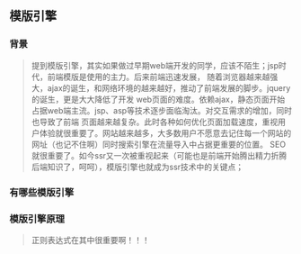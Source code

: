 ## 模版引擎### 背景> 提到模版引擎，其实如果做过早期web端开发的同学，应该不陌生；jsp时代，前端模版是使用的主力。后来前端迅速发展，随着浏览器越来越强大，ajax的诞生，和网络环境的越来越好，推动了前端发展的脚步。jquery的诞生，更是大大降低了开发web页面的难度。依赖ajax，静态页面开始占据web端主流。jsp、asp等技术逐步面临淘汰。对交互需求的增加，同时也导致了前端页面越来越复杂。此时各种如何优化页面加载速度，重视用户体验就很重要了。网站越来越多，大多数用户不愿意去记住每一个网站的网址（也记不住啊）同时搜索引擎在流量导入中占据更重要的位置。SEO就很重要了。如今ssr又一次被重视起来（可能也是前端开始腾出精力折腾后端知识了，呵呵），模版引擎也就成为ssr技术中的关键点；### 有哪些模版引擎### 模版引擎原理> 正则表达式在其中很重要啊！！！###